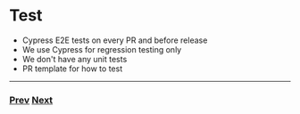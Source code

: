 # Test

- Cypress E2E tests on every PR and before release
- We use Cypress for regression testing only
- We don't have any unit tests
- PR template for how to test

---

### [Prev](./06.md) [Next](./08.md)
